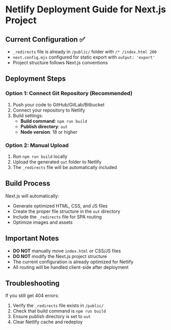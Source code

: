 # Netlify Deployment Guide for Next.js Project

## Current Configuration ✅
- `_redirects` file is already in `/public/` folder with `/* /index.html 200`
- `next.config.mjs` configured for static export with `output: 'export'`
- Project structure follows Next.js conventions

## Deployment Steps

### Option 1: Connect Git Repository (Recommended)
1. Push your code to GitHub/GitLab/Bitbucket
2. Connect your repository to Netlify
3. Build settings:
   - **Build command**: `npm run build`
   - **Publish directory**: `out`
   - **Node version**: 18 or higher

### Option 2: Manual Upload
1. Run `npm run build` locally
2. Upload the generated `out` folder to Netlify
3. The `_redirects` file will be automatically included

## Build Process
Next.js will automatically:
- Generate optimized HTML, CSS, and JS files
- Create the proper file structure in the `out` directory
- Include the `_redirects` file for SPA routing
- Optimize images and assets

## Important Notes
- **DO NOT** manually move `index.html` or CSS/JS files
- **DO NOT** modify the Next.js project structure
- The current configuration is already optimized for Netlify
- All routing will be handled client-side after deployment

## Troubleshooting
If you still get 404 errors:
1. Verify the `_redirects` file exists in `/public/`
2. Check that build command is `npm run build`
3. Ensure publish directory is set to `out`
4. Clear Netlify cache and redeploy
